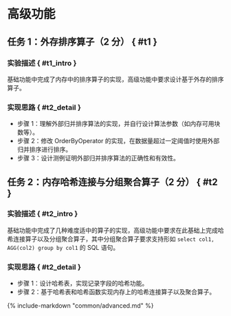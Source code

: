 # 高级功能

## 任务 1：外存排序算子（2 分） { #t1 }

### 实验描述 { #t1_intro }

基础功能中完成了内存中的排序算子的实现，高级功能中要求设计基于外存的排序算子。

### 实现思路 { #t2_detail }

-   步骤 1：理解外部归并排序算法的实现，并自行设计算法参数（如内存可用块数等）。
-   步骤 2：修改 OrderByOperator 的实现，在数据量超过一定阈值时使用外部归并排序进行排序。
-   步骤 3：设计测例证明外部归并排序算法的正确性和有效性。

## 任务 2：内存哈希连接与分组聚合算子（2 分） { #t2 }

### 实验描述 { #t2_intro }

基础功能中完成了几种难度适中的算子的实现，高级功能中要求在此基础上完成哈希连接算子以及分组聚合算子，其中分组聚合算子要求支持形如 `select col1, AGG(col2) group by col1` 的 SQL 语句。

### 实现思路 { #t2_detail }

-   步骤 1：设计哈希表，实现记录字段的哈希功能。
-   步骤 2：基于哈希表和哈希函数实现内存上的哈希连接算子以及聚合算子。

{%
    include-markdown "common/advanced.md"
%}
